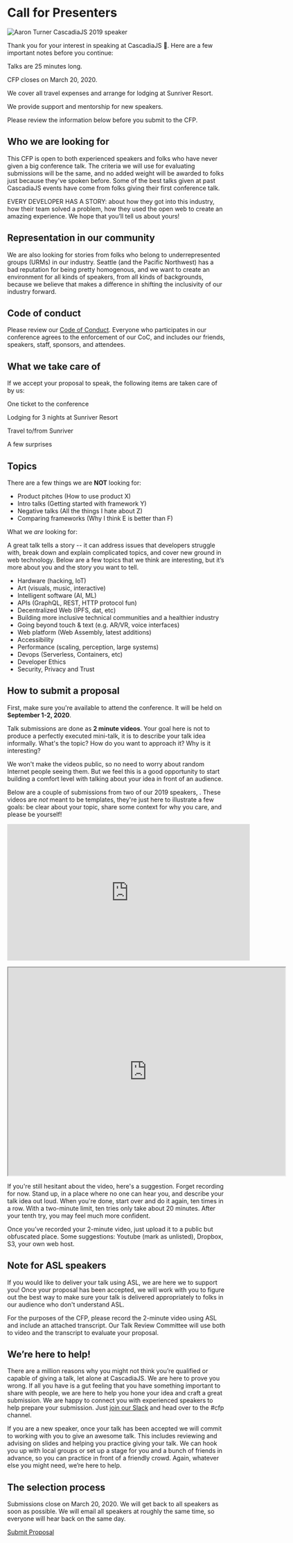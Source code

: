 # Call for Presenters

![Aaron Turner CascadiaJS 2019 speaker](${STATIC}/images/aaron-2019.jpg)

Thank you for your interest in speaking at CascadiaJS 🌲. Here are a few important notes before you continue:

<i class="fas fa-clock"></i> Talks are 25 minutes long.

<i class="fas fa-calendar-alt"></i>  CFP closes on <span class="exclaim">March 20, 2020</span>.

<i class="fas fa-plane-arrival"></i>  We cover all travel expenses and arrange for lodging at Sunriver Resort.

<i class="fas fa-hand-heart"></i>  We provide support and mentorship for new speakers.

Please review the information below before you submit to the CFP.

## Who we are looking for

This CFP is open to both experienced speakers and folks who have never given a big conference talk. The criteria we will use for evaluating submissions will be the same, and no added weight will be awarded to folks just because they've spoken before. Some of the best talks given at past CascadiaJS events have come from folks giving their first conference talk.

EVERY DEVELOPER HAS A STORY: about how they got into this industry, how their team solved a problem, how they used the open web to create an amazing experience. We hope that you’ll tell us about yours!

## Representation in our community

We are also looking for stories from folks who belong to underrepresented groups (URMs) in our industry. Seattle (and the Pacific Northwest) has a bad reputation for being pretty homogenous, and we want to create an environment for all kinds of speakers, from all kinds of backgrounds, because we believe that makes a difference in shifting the inclusivity of our industry forward.

## Code of conduct

Please review our [Code of Conduct](/coc). Everyone who participates in our conference agrees to the enforcement of our CoC, and includes our friends, speakers, staff, sponsors, and attendees.

## What we take care of

If we accept your proposal to speak, the following items are taken care of by us:

<i class="fas fa-ticket-alt"></i> One ticket to the conference

<i class="fas fa-hotel"></i> Lodging for 3 nights at Sunriver Resort

<i class="fas fa-plane-departure"></i> Travel to/from Sunriver

<i class="fas fa-gifts"></i> A few surprises

## Topics

There are a few things we are **NOT** looking for:

- Product pitches (How to use product X)
- Intro talks (Getting started with framework Y)
- Negative talks (All the things I hate about Z)
- Comparing frameworks (Why I think E is better than F)

What we _are_ looking for:

A great talk tells a story -- it can address issues that developers struggle with, break down and explain complicated topics, and cover new ground in web technology. Below are a few topics that we think are interesting, but it’s more about you and the story you want to tell.

- Hardware (hacking, IoT)
- Art (visuals, music, interactive)
- Intelligent software (AI, ML)
- APIs (GraphQL, REST, HTTP protocol fun)
- Decentralized Web (IPFS, dat, etc)
- Building more inclusive technical communities and a healthier industry
- Going beyond touch & text (e.g. AR/VR, voice interfaces)
- Web platform (Web Assembly, latest additions)
- Accessibility
- Performance (scaling, perception, large systems)
- Devops (Serverless, Containers, etc)
- Developer Ethics
- Security, Privacy and Trust

## How to submit a proposal

First, make sure you're available to attend the conference. It will be held on **September 1-2, 2020**.

Talk submissions are done as **2 minute videos**. Your goal here is not to produce a perfectly executed mini-talk, it is to describe your talk idea informally. What's the topic? How do you want to approach it? Why is it interesting?

We won't make the videos public, so no need to worry about random Internet people seeing them. But we feel this is a good opportunity to start building a comfort level with talking about your idea in front of an audience.

Below are a couple of submissions from two of our 2019 speakers, . These videos are _not_ meant to be templates, they're just here to illustrate a few goals: be clear about your topic, share some context for why you care, and please be yourself!

<p class="video-container"><iframe width="560" height="315" src="https://www.youtube.com/embed/5750qB1Pbfg" frameborder="0" allow="accelerometer; autoplay; encrypted-media; gyroscope; picture-in-picture" allowfullscreen></iframe></p>

<p class="video-container"><iframe src="https://drive.google.com/file/d/1xz9k0hOC5TpsVhqB0AAlJxXP1mE-TGn4/preview" width="640" height="480"></iframe></p>

If you're still hesitant about the video, here's a suggestion. Forget recording for now. Stand up, in a place where no one can hear you, and describe your talk idea out loud. When you're done, start over and do it again, ten times in a row. With a two-minute limit, ten tries only take about 20 minutes. After your tenth try, you may feel much more confident.

Once you’ve recorded your 2-minute video, just upload it to a public but obfuscated place. Some suggestions: Youtube (mark as unlisted), Dropbox, S3, your own web host.

## Note for ASL speakers

If you would like to deliver your talk using ASL, we are here we to support you! Once your proposal has been accepted, we will work with you to figure out the best way to make sure your talk is delivered appropriately to folks in our audience who don't understand ASL.

For the purposes of the CFP, please record the 2-minute video using ASL and include an attached transcript. Our Talk Review Committee will use both to video and the transcript to evaluate your proposal.

## We’re here to help!

There are a million reasons why you might not think you’re qualified or capable of giving a talk, let alone at CascadiaJS. We are here to prove you wrong. If all you have is a gut feeling that you have something important to share with people, we are here to help you hone your idea and craft a great submission. We are happy to connect you with experienced speakers to help prepare your submission. Just [join our Slack](https://join.slack.com/t/cascadiajs/shared_invite/enQtNzYzMzYxMTc0OTc5LWM0ZDZiZDc5MDgwMmFkODdlZTdiMGE3NjFhYTZmNWVkMWEwMDcxNWE0Nzg5YTcwOGQzZDk0Y2M3ZWRmN2QwNzU) and head over to the #cfp channel.

If you are a new speaker, once your talk has been accepted we will commit to working with you to give an awesome talk. This includes reviewing and advising on slides and helping you practice giving your talk. We can hook you up with local groups or set up a stage for you and a bunch of friends in advance, so you can practice in front of a friendly crowd. Again, whatever else you might need, we’re here to help.

## The selection process

Submissions close on <span class="exclaim">March 20, 2020</span>. We will get back to all speakers as soon as possible. We will email all speakers at roughly the same time, so everyone will hear back on the same day.

<a class="cta" href="https://cascadiajs.typeform.com/to/ACsPPl">Submit Proposal</a>